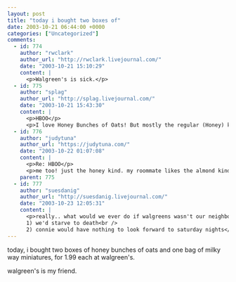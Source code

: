 ```yaml
---
layout: post
title: "today i bought two boxes of"
date: 2003-10-21 06:44:00 +0000
categories: ["Uncategorized"]
comments:
  - id: 774
    author: "rwclark"
    author_url: "http://rwclark.livejournal.com/"
    date: "2003-10-21 15:10:29"
    content: |
      <p>Walgreen's is sick.</p>
  - id: 775
    author: "splag"
    author_url: "http://splag.livejournal.com/"
    date: "2003-10-21 15:43:30"
    content: |
      <p>HBOO</p>
      <p>I love Honey Bunches of Oats! But mostly the regular (Honey) kind.. almonds, etc. are overkill.</p>
  - id: 776
    author: "judytuna"
    author_url: "https://judytuna.com/"
    date: "2003-10-22 01:07:08"
    content: |
      <p>Re: HBOO</p>
      <p>me too! just the honey kind. my roommate likes the almond kind, and my other roomate likes the strawberry kind. the strawberry kind is kind of ... strange. i don't think i like it thaaat much.</p>
    parent: 775
  - id: 777
    author: "suesdanig"
    author_url: "http://suesdanig.livejournal.com/"
    date: "2003-10-23 12:05:31"
    content: |
      <p>really.. what would we ever do if walgreens wasn't our neighbor?<br />
      1) we'd starve to death<br />
      2) connie would have nothing to look forward to saturday nights</p>
---
```


today, i bought two boxes of honey bunches of oats and one bag of milky way miniatures, for 1.99 each at walgreen's.

walgreen's is my friend.